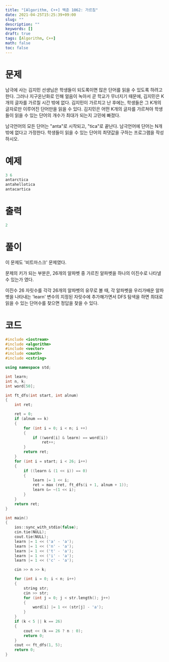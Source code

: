 ```yaml
---
title: "[Algorithm, C++] 백준 1062: 가르침"
date: 2021-04-25T15:25:39+09:00
slug: ""
description: ""
keywords: []
draft: true
tags: [Algorithm, C++]
math: false
toc: false
---
```

# 문제

남극에 사는 김지민 선생님은 학생들이 되도록이면 많은 단어를 읽을 수 있도록 하려고 한다. 그러나 지구온난화로 인해 얼음이 녹아서 곧 학교가 무너지기 때문에, 김지민은 K개의 글자를 가르칠 시간 밖에 없다. 김지민이 가르치고 난 후에는, 학생들은 그 K개의 글자로만 이루어진 단어만을 읽을 수 있다. 김지민은 어떤 K개의 글자를 가르쳐야 학생들이 읽을 수 있는 단어의 개수가 최대가 되는지 고민에 빠졌다.

남극언어의 모든 단어는 "anta"로 시작되고, "tica"로 끝난다. 남극언어에 단어는 N개 밖에 없다고 가정한다. 학생들이 읽을 수 있는 단어의 최댓값을 구하는 프로그램을 작성하시오.

# 예제

```cpp
3 6
antarctica
antahellotica
antacartica
```

# 출력

```cpp
2
```

# 풀이

이 문제도 '비트마스크' 문제였다.

문제의 키가 되는 부분은, 26개의 알파벳 중 가르친 알파벳을 하나의 이진수로 나타낼 수 있는가 였다.

이진수 26 자릿수를 각각 26개의 알파벳의 유무로 볼 때, 각 알파벳을 우리가배운 알파벳을 나타내는 'learn' 변수의 지정된 자릿수에 추가해가면서 DFS 탐색을 하면 최대로 읽을 수 있는 단어수를 찾으면 정답을 찾을 수 있다.

# 코드

```cpp
#include <iostream>
#include <algorithm>
#include <vector>
#include <cmath>
#include <cstring>

using namespace std;

int learn;
int n, k;
int word[50];

int	ft_dfs(int start, int alnum)
{
	int ret;

	ret = 0;
	if (alnum == k)
	{
		for (int i = 0; i < n; i ++)
		{
			if ((word[i] & learn) == word[i])
				ret++;
		}
		return ret;
	}
	for (int i = start; i < 26; i++)
	{
		if ((learn & (1 << i)) == 0)
		{
			learn |= 1 << i;
			ret = max (ret, ft_dfs(i + 1, alnum + 1));
			learn &= ~(1 << i);
		}
	}
	return ret;
}

int main()
{
	ios::sync_with_stdio(false);
	cin.tie(NULL);
	cout.tie(NULL);
	learn |= 1 << ('a' - 'a');
	learn |= 1 << ('n' - 'a');
	learn |= 1 << ('t' - 'a');
	learn |= 1 << ('i' - 'a');
	learn |= 1 << ('c' - 'a');

	cin >> n >> k;

	for (int i = 0; i < n; i++)
	{
		string str;
		cin >> str;
		for (int j = 0; j < str.length(); j++)
		{
			word[i] |= 1 << (str[j] - 'a');
		}
	}
	if (k < 5 || k == 26)
	{
		cout << (k == 26 ? n : 0);
		return 0;
	}
	cout << ft_dfs(1, 5);
	return 0;
}
```
